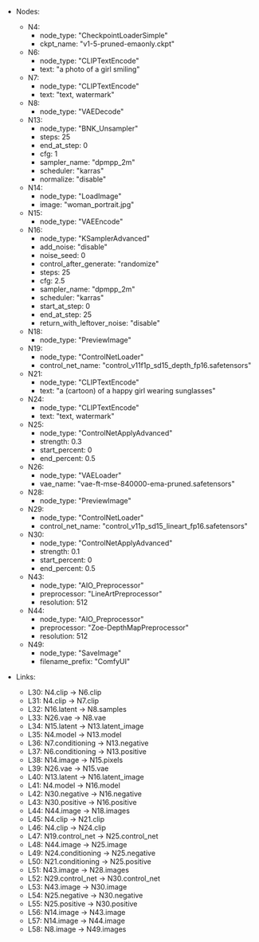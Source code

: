 - Nodes:
    - N4:
        - node_type: "CheckpointLoaderSimple"
        - ckpt_name: "v1-5-pruned-emaonly.ckpt"
    - N6:
        - node_type: "CLIPTextEncode"
        - text: "a photo of a girl smiling"
    - N7:
        - node_type: "CLIPTextEncode"
        - text: "text, watermark"
    - N8:
        - node_type: "VAEDecode"
    - N13:
        - node_type: "BNK_Unsampler"
        - steps: 25
        - end_at_step: 0
        - cfg: 1
        - sampler_name: "dpmpp_2m"
        - scheduler: "karras"
        - normalize: "disable"
    - N14:
        - node_type: "LoadImage"
        - image: "woman_portrait.jpg"
    - N15:
        - node_type: "VAEEncode"
    - N16:
        - node_type: "KSamplerAdvanced"
        - add_noise: "disable"
        - noise_seed: 0
        - control_after_generate: "randomize"
        - steps: 25
        - cfg: 2.5
        - sampler_name: "dpmpp_2m"
        - scheduler: "karras"
        - start_at_step: 0
        - end_at_step: 25
        - return_with_leftover_noise: "disable"
    - N18:
        - node_type: "PreviewImage"
    - N19:
        - node_type: "ControlNetLoader"
        - control_net_name: "control_v11f1p_sd15_depth_fp16.safetensors"
    - N21:
        - node_type: "CLIPTextEncode"
        - text: "a (cartoon) of a happy girl wearing sunglasses"
    - N24:
        - node_type: "CLIPTextEncode"
        - text: "text, watermark"
    - N25:
        - node_type: "ControlNetApplyAdvanced"
        - strength: 0.3
        - start_percent: 0
        - end_percent: 0.5
    - N26:
        - node_type: "VAELoader"
        - vae_name: "vae-ft-mse-840000-ema-pruned.safetensors"
    - N28:
        - node_type: "PreviewImage"
    - N29:
        - node_type: "ControlNetLoader"
        - control_net_name: "control_v11p_sd15_lineart_fp16.safetensors"
    - N30:
        - node_type: "ControlNetApplyAdvanced"
        - strength: 0.1
        - start_percent: 0
        - end_percent: 0.5
    - N43:
        - node_type: "AIO_Preprocessor"
        - preprocessor: "LineArtPreprocessor"
        - resolution: 512
    - N44:
        - node_type: "AIO_Preprocessor"
        - preprocessor: "Zoe-DepthMapPreprocessor"
        - resolution: 512
    - N49:
        - node_type: "SaveImage"
        - filename_prefix: "ComfyUI"

- Links:
    - L30: N4.clip -> N6.clip
    - L31: N4.clip -> N7.clip
    - L32: N16.latent -> N8.samples
    - L33: N26.vae -> N8.vae
    - L34: N15.latent -> N13.latent_image
    - L35: N4.model -> N13.model
    - L36: N7.conditioning -> N13.negative
    - L37: N6.conditioning -> N13.positive
    - L38: N14.image -> N15.pixels
    - L39: N26.vae -> N15.vae
    - L40: N13.latent -> N16.latent_image
    - L41: N4.model -> N16.model
    - L42: N30.negative -> N16.negative
    - L43: N30.positive -> N16.positive
    - L44: N44.image -> N18.images
    - L45: N4.clip -> N21.clip
    - L46: N4.clip -> N24.clip
    - L47: N19.control_net -> N25.control_net
    - L48: N44.image -> N25.image
    - L49: N24.conditioning -> N25.negative
    - L50: N21.conditioning -> N25.positive
    - L51: N43.image -> N28.images
    - L52: N29.control_net -> N30.control_net
    - L53: N43.image -> N30.image
    - L54: N25.negative -> N30.negative
    - L55: N25.positive -> N30.positive
    - L56: N14.image -> N43.image
    - L57: N14.image -> N44.image
    - L58: N8.image -> N49.images
